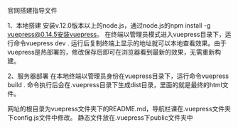 官网搭建指导文件

1、本地搭建
安装v.12.0版本以上的node.js，通过node.js的npm install -g vuepress@0.14.5安装vuepress。
在终端以管理员模式进入vuepress目录下，运行命令vuepress dev . 
运行后复制终端上显示的地址就可以本地查看效果。由于vuepress是热部署的，修改保存后即可在浏览器看到最新的效果，无需重新构建。

2、服务器部署
在本地终端以管理员身份在vuepress目录下，运行命令vuepress build . 
命令执行后会在.vuepress目录下生成dist目录，里面的就是最终的html文件。

网址的根目录为vuepress文件夹下的README.md，导航栏课在.vuepress文件夹下config.js文件中修改。
静态文件放在.vuepress下public文件夹中
